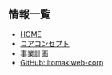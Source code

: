 ## 情報一覧

- [HOME](https://itomakiweb-corp.github.io/)
- [コアコンセプト](https://itomakiweb-corp.github.io/dev/)
- [事業計画](https://itomakiweb-corp.github.io/corp/)
- [GitHub: itomakiweb-corp](https://github.com/itomakiweb-corp/)
